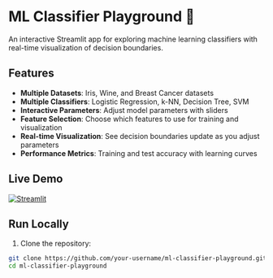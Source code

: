 # ML Classifier Playground 🧪

An interactive Streamlit app for exploring machine learning classifiers with real-time visualization of decision boundaries.

## Features

- **Multiple Datasets**: Iris, Wine, and Breast Cancer datasets
- **Multiple Classifiers**: Logistic Regression, k-NN, Decision Tree, SVM
- **Interactive Parameters**: Adjust model parameters with sliders
- **Feature Selection**: Choose which features to use for training and visualization
- **Real-time Visualization**: See decision boundaries update as you adjust parameters
- **Performance Metrics**: Training and test accuracy with learning curves

## Live Demo

[![Streamlit](https://static.streamlit.io/badges/streamlit_badge_black_white.svg)](https://your-username-ml-classifier-playground.streamlit.app/)

## Run Locally

1. Clone the repository:
```bash
git clone https://github.com/your-username/ml-classifier-playground.git
cd ml-classifier-playground
